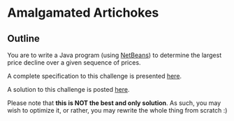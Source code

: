 # Amalgamated Artichokes

## Outline

You are to write a Java program (using [NetBeans](https://netbeans.org/)) to determine the largest price decline over a given sequence of prices.

A complete specification to this challenge is presented [here](https://open.kattis.com/problems/artichoke).

A solution to this challenge is posted [here](https://github.com/youldash/NCCC/blob/master/solution/).

Please note that **this is NOT the best and only solution**. As such, you may wish to optimize it, or rather, you may rewrite the whole thing from scratch :)
